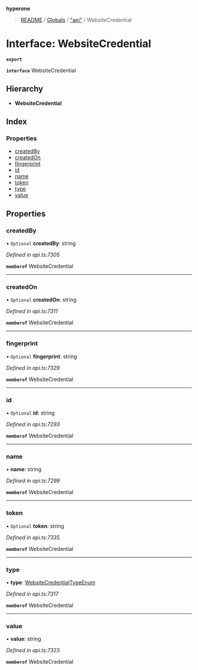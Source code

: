 **hyperone**

> [README](../README.md) / [Globals](../globals.md) / ["api"](../modules/_api_.md) / WebsiteCredential

# Interface: WebsiteCredential

**`export`** 

**`interface`** WebsiteCredential

## Hierarchy

* **WebsiteCredential**

## Index

### Properties

* [createdBy](_api_.websitecredential.md#createdby)
* [createdOn](_api_.websitecredential.md#createdon)
* [fingerprint](_api_.websitecredential.md#fingerprint)
* [id](_api_.websitecredential.md#id)
* [name](_api_.websitecredential.md#name)
* [token](_api_.websitecredential.md#token)
* [type](_api_.websitecredential.md#type)
* [value](_api_.websitecredential.md#value)

## Properties

### createdBy

• `Optional` **createdBy**: string

*Defined in api.ts:7305*

**`memberof`** WebsiteCredential

___

### createdOn

• `Optional` **createdOn**: string

*Defined in api.ts:7311*

**`memberof`** WebsiteCredential

___

### fingerprint

• `Optional` **fingerprint**: string

*Defined in api.ts:7329*

**`memberof`** WebsiteCredential

___

### id

• `Optional` **id**: string

*Defined in api.ts:7293*

**`memberof`** WebsiteCredential

___

### name

•  **name**: string

*Defined in api.ts:7299*

**`memberof`** WebsiteCredential

___

### token

• `Optional` **token**: string

*Defined in api.ts:7335*

**`memberof`** WebsiteCredential

___

### type

•  **type**: [WebsiteCredentialTypeEnum](../enums/_api_.websitecredentialtypeenum.md)

*Defined in api.ts:7317*

**`memberof`** WebsiteCredential

___

### value

•  **value**: string

*Defined in api.ts:7323*

**`memberof`** WebsiteCredential
